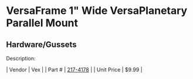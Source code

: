 # VersaFrame 1" Wide VersaPlanetary Parallel Mount
## Hardware/Gussets
Description: 	 

| Vendor | Vex | 
| Part # | [217-4178](http://www.vexrobotics.com/vexpro/versaframe/versaframegussetsandmounts.html) | 
| Unit Price | $9.99 | 

